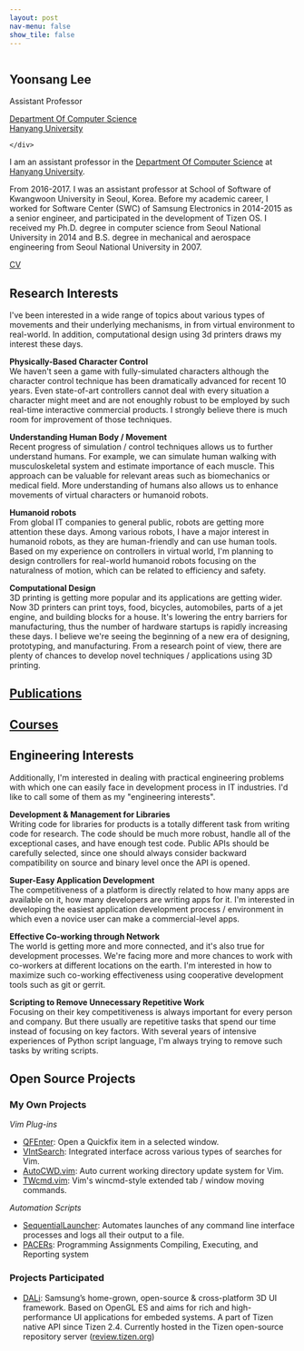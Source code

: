 ```yaml
---
layout: post
nav-menu: false
show_tile: false
---
```


<!-- One -->
<section id="one">
	<div class="inner">
		<span class="image left"><img src="../assets/people/yoonsang-lee/yoonsang-lee.png" alt="" /></span>

<p/>
<h2>Yoonsang Lee</h2>

<p/>
Assistant Professor

<p/>
<a target="_blank" rel="noopener noreferrer" href="http://cs.hanyang.ac.kr/">Department Of Computer Science</a>
<br/>
<a target="_blank" rel="noopener noreferrer" href="https://www.hanyang.ac.kr/">Hanyang University</a>

	</div>
</section>

I am an assistant professor in the [Department Of Computer Science](http://cs.hanyang.ac.kr/) at [Hanyang University](https://www.hanyang.ac.kr/).

From 2016-2017. I was an assistant professor at School of Software of Kwangwoon University in Seoul, Korea. Before my academic career, I worked for Software Center (SWC) of Samsung Electronics in 2014-2015 as a senior engineer, and participated in the development of Tizen OS. I received my Ph.D. degree in computer science from Seoul National University in 2014 and B.S. degree in mechanical and aerospace engineering from Seoul National University in 2007.

[CV](https://gitcgr.hanyang.ac.kr/people/yoonsang-lee/CV_Yoonsang_Lee.pdf)

## Research Interests
I've been interested in a wide range of topics about various types of movements and their underlying mechanisms, in from virtual environment to real-world. In addition, computational design using 3d printers draws my interest these days.

**Physically-Based Character Control**  
We haven't seen a game with fully-simulated characters although the character control technique has been dramatically advanced for recent 10 years. Even state-of-art controllers cannot deal with every situation a character might meet and are not enoughly robust to be employed by such real-time interactive commercial products. I strongly believe there is much room for improvement of those techniques.

**Understanding Human Body / Movement**  
Recent progress of simulation / control techniques allows us to further understand humans. For example, we can simulate human walking with musculoskeletal system and estimate importance of each muscle. This approach can be valuable for relevant areas such as biomechanics or medical field. More understanding of humans also allows us to enhance movements of virtual characters or humanoid robots.

**Humanoid robots**  
From global IT companies to general public, robots are getting more attention these days. Among various robots, I have a major interest in humanoid robots, as they are human-friendly and can use human tools. Based on my experience on controllers in virtual world, I'm planning to design controllers for real-world humanoid robots focusing on the naturalness of motion, which can be related to efficiency and safety.

**Computational Design**  
3D printing is getting more popular and its applications are getting wider. Now 3D printers can print toys, food, bicycles, automobiles, parts of a jet engine, and building blocks for a house. It's lowering the entry barriers for manufacturing, thus the number of hardware startups is rapidly increasing these days. I believe we're seeing the beginning of a new era of designing, prototyping, and manufacturing. From a research point of view, there are plenty of chances to develop novel techniques / applications using 3D printing.

## [Publications](../2-publications.html)
## [Courses](../3-courses.html)


## Engineering Interests
Additionally, I'm interested in dealing with practical engineering problems with which one can easily face in development process in IT industries. I'd like to call some of them as my "engineering interests".

**Development & Management for Libraries**  
Writing code for libraries for products is a totally different task from writing code for research. The code should be much more robust, handle all of the exceptional cases, and have enough test code. Public APIs should be carefully selected, since one should always consider backward compatibility on source and binary level once the API is opened.

**Super-Easy Application Development**  
The competitiveness of a platform is directly related to how many apps are available on it, how many developers are writing apps for it. I'm interested in developing the easiest application development process / environment in which even a novice user can make a commercial-level apps.

**Effective Co-working through Network**  
The world is getting more and more connected, and it's also true for development processes. We're facing more and more chances to work with co-workers at different locations on the earth. I'm interested in how to maximize such co-working effectiveness using cooperative development tools such as git or gerrit.

**Scripting to Remove Unnecessary Repetitive Work**  
Focusing on their key competitiveness is always important for every person and company. But there usually are repetitive tasks that spend our time instead of focusing on key factors. With several years of intensive experiences of Python script language, I'm always trying to remove such tasks by writing scripts.

## Open Source Projects

### My Own Projects

*Vim Plug-ins*  
- [QFEnter](https://github.com/yssl/QFEnter): Open a Quickfix item in a selected window.
- [VIntSearch](https://github.com/yssl/VIntSearch): Integrated interface across various types of searches for Vim.
- [AutoCWD.vim](https://github.com/yssl/AutoCWD.vim): Auto current working directory update system for Vim.
- [TWcmd.vim](https://github.com/yssl/TWcmd.vim): Vim's wincmd-style extended tab / window moving commands.

*Automation Scripts*
- [SequentialLauncher](https://github.com/yssl/SequentialLauncher): Automates launches of any command line interface processes and logs all their output to a file.
- [PACERs](https://github.com/yssl/PACERs): Programming Assignments Compiling, Executing, and Reporting system

### Projects Participated
- [DALi](https://developer.tizen.org/development/guides/native-application/user-interface/dali): Samsung’s home-grown, open-source & cross-platform 3D UI framework. Based on OpenGL ES and aims for rich and high-performance UI applications for embeded systems. A part of Tizen native API since Tizen 2.4. Currently hosted in the Tizen open-source repository server ([review.tizen.org](https://review.tizen.org))
